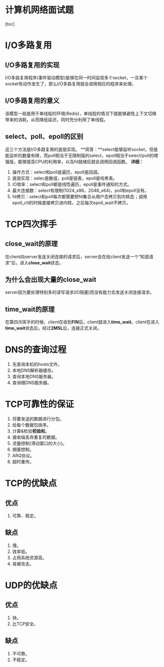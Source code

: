 # 计算机网络面试题

[toc]

# I/O多路复用
## I/O多路复用的实现
I/O多路复用程序(事件驱动模型)能够在同一时间监视多个socket，一旦某个socket有动作发生了，那么I/O多路复用就会调用相应的程序来处理。
## I/O多路复用的意义
该模型一般是用于单线程的环境(Redis)，单线程的情况下就能够避免上下文切换带来的消耗，从而降低延迟，同时充分利用了单线程。
## select、poll、epoll的区别
这三个方法是I/O多路复用的底层实现。
**简答：**select能够监听socket，但是能监听的数量有限，而poll相当于无限制版的select，epoll相当于select/poll的增强版，能够提高CPU的利用率，以及fd就绪后就会调用回调函数。
**详细：**
1. 操作方式：select和poll是遍历，epoll是回调。
2. 底层实现：selec是数组，poll是链表，epoll是哈希表。
3. IO效率：select和poll都是线性遍历，epoll是事件通知的方式。
4. 最大连接数：select有限制(1024_x86，2048_x64)，poll和epoll没有。
5. fd拷贝：select和poll每次都需要把fd集合从用户态拷贝到内核态；调用epoll_ctl的时候直接拷贝进内核，之后每次epoll_wait不拷贝。


# TCP四次挥手
## close_wait的原理
在client向server发送关闭连接的请求后，server会在给client发送一个“知道请求”后，进入**close_wait**状态。
## 为什么会出现大量的close_wait
server因为要处理特别多的读写请求(IO阻塞)而没有能力去发送关闭连接请求。
## time_wait的原理
在第四次挥手的时候，client在收到**FIN**后，client就进入**time_wait**。client在进入**time_wait**状态后，经过**2MSL**后，连接正式关闭。

# DNS的查询过程
1. 先查询本机的hosts文件。
2. 本地DNS解析器缓存。
3. 查询本地DNS服务器。
4. 查询根DNS服务器。

# TCP可靠性的保证
1. 将要发送的数据进行分包。
2. 给每个数据包排序。
3. 计算&检验**校验和**。
4. 接收端丢弃重复的数据。
5. 流量控制(滑动窗口的大小)。
6. 拥塞控制。
7. ARQ协议。
8. 超时重传。

# TCP的优缺点
## 优点
1. 可靠、稳定。
## 缺点
1. 慢。
2. 效率低。
3. 占用系统资源高。
4. 易被攻击。

# UDP的优缺点
## 优点
1. 快。
2. 比TCP安全。
## 缺点
1. 不可靠。
2. 不稳定。